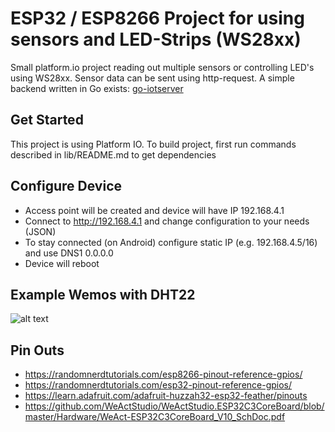 # ESP32 / ESP8266 Project for using sensors and LED-Strips (WS28xx)
Small platform.io project reading out multiple sensors or controlling LED's using WS28xx.
Sensor data can be sent using http-request. A simple backend written in Go exists:
[go-iotserver](https://github.com/pat-rohn/go-iotedge)


## Get Started
This project is using Platform IO. To build project, first run commands described in lib/README.md to get dependencies

## Configure Device
- Access point will be created and device will have IP 192.168.4.1
- Connect to http://192.168.4.1 and change configuration to your needs (JSON)
- To stay connected (on Android) configure static IP (e.g. 192.168.4.5/16) and use DNS1 0.0.0.0
- Device will reboot

## Example Wemos with DHT22
![alt text](https://raw.githubusercontent.com/pat-rohn/wemos-d1-lite/main/wemosd1dht22.png)

## Pin Outs
- https://randomnerdtutorials.com/esp8266-pinout-reference-gpios/
- https://randomnerdtutorials.com/esp32-pinout-reference-gpios/
- https://learn.adafruit.com/adafruit-huzzah32-esp32-feather/pinouts
- https://github.com/WeActStudio/WeActStudio.ESP32C3CoreBoard/blob/master/Hardware/WeAct-ESP32C3CoreBoard_V10_SchDoc.pdf
